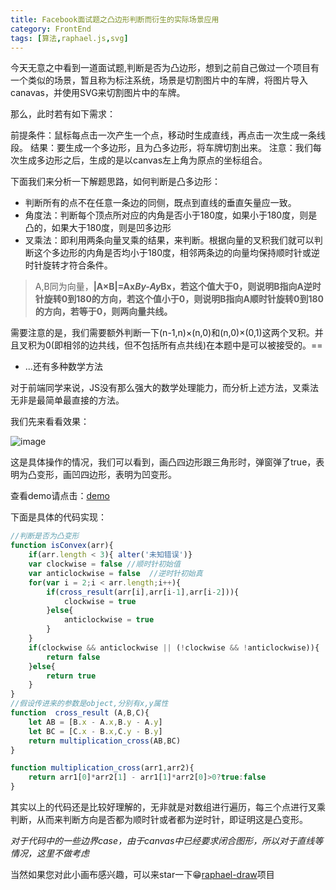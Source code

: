 ```yaml
---
title: Facebook面试题之凸边形判断而衍生的实际场景应用
category: FrontEnd
tags: [算法,raphael.js,svg]
---
```

今天无意之中看到一道面试题,判断是否为凸边形，想到之前自己做过一个项目有一个类似的场景，暂且称为标注系统，场景是切割图片中的车牌，将图片导入canavas，并使用SVG来切割图片中的车牌。

那么，此时若有如下需求：

前提条件：鼠标每点击一次产生一个点，移动时生成直线，再点击一次生成一条线段。
结果：要生成一个多边形，且为凸多边形，将车牌切割出来。
注意：我们每次生成多边形之后，生成的是以canvas左上角为原点的坐标组合。

下面我们来分析一下解题思路，如何判断是凸多边形：
- 判断所有的点不在任意一条边的同侧，既点到直线的垂直矢量应一致。
- 角度法：判断每个顶点所对应的内角是否小于180度，如果小于180度，则是凸的，如果大于180度，则是凹多边形
- 叉乘法：即利用两条向量叉乘的结果，来判断。根据向量的叉积我们就可以判断这个多边形的内角是否均小于180度，相邻两条边的向量均保持顺时针或逆时针旋转才符合条件。
>A,B同为向量，**|A×B|=Ax*By-Ay*Bx，若这个值大于0，则说明B指向A逆时针旋转0到180的方向，若这个值小于0，则说明B指向A顺时针旋转0到180的方向，若等于0，则两向量共线。**

需要注意的是，我们需要额外判断一下(n-1,n)×(n,0)和(n,0)×(0,1)这两个叉积。并且叉积为0(即相邻的边共线，但不包括所有点共线)在本题中是可以被接受的。==

- ...还有多种数学方法


对于前端同学来说，JS没有那么强大的数学处理能力，而分析上述方法，叉乘法无非是最简单最直接的方法。

我们先来看看效果：

![image](https://github.com/PerkinJ/ExperienceIsTheBestTeacher/blob/master/resource/2017%3A08%3A09.gif)

这是具体操作的情况，我们可以看到，画凸四边形跟三角形时，弹窗弹了true，表明为凸变形，画凹四边形，表明为凹变形。

查看demo请点击：[demo](http://perkinzone.cn/raphael-draw/)

下面是具体的代码实现：
```javascript
//判断是否为凸变形
function isConvex(arr){
    if(arr.length < 3){ alter('未知错误')}
    var clockwise = false //顺时针初始值
    var anticlockwise = false  //逆时针初始真
    for(var i = 2;i < arr.length;i++){
        if(cross_result(arr[i],arr[i-1],arr[i-2])){
            clockwise = true
        }else{
            anticlockwise = true
        }
    }
    if(clockwise && anticlockwise || (!clockwise && !anticlockwise)){
        return false
    }else{
        return true
    }
}
//假设传进来的参数是object,分别有x,y属性
function  cross_result (A,B,C){
    let AB = [B.x - A.x,B.y - A.y]
    let BC = [C.x - B.x,C.y - B.y]
    return multiplication_cross(AB,BC)
}

function multiplication_cross(arr1,arr2){
    return arr1[0]*arr2[1] - arr1[1]*arr2[0]>0?true:false
}
```

其实以上的代码还是比较好理解的，无非就是对数组进行遍历，每三个点进行叉乘判断，从而来判断方向是否都为顺时针或者都为逆时针，即证明这是凸变形。

*对于代码中的一些边界case，由于canvas中已经要求闭合图形，所以对于直线等情况，这里不做考虑*

当然如果您对此小画布感兴趣，可以来star一下:grin:[raphael-draw](https://github.com/PerkinJ/raphael-draw)项目